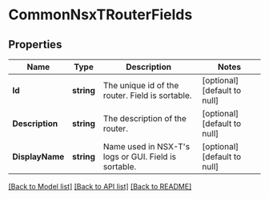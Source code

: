 # CommonNsxTRouterFields

## Properties
Name | Type | Description | Notes
------------ | ------------- | ------------- | -------------
**Id** | **string** | The unique id of the router. Field is sortable. | [optional] [default to null]
**Description** | **string** | The description of the router. | [optional] [default to null]
**DisplayName** | **string** | Name used in NSX-T&#39;s logs or GUI. Field is sortable. | [optional] [default to null]

[[Back to Model list]](../README.md#documentation-for-models) [[Back to API list]](../README.md#documentation-for-api-endpoints) [[Back to README]](../README.md)


